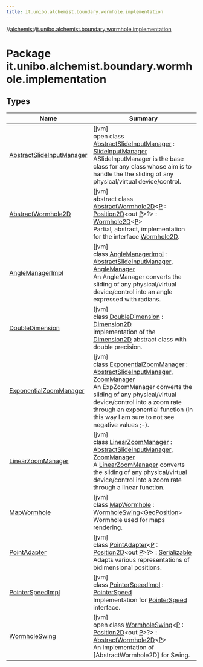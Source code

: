 ```yaml
---
title: it.unibo.alchemist.boundary.wormhole.implementation
---
```

//[alchemist](../../index.html)/[it.unibo.alchemist.boundary.wormhole.implementation](index.html)



# Package it.unibo.alchemist.boundary.wormhole.implementation



## Types


| Name | Summary |
|---|---|
| [AbstractSlideInputManager](-abstract-slide-input-manager/index.html) | [jvm]<br>open class [AbstractSlideInputManager](-abstract-slide-input-manager/index.html) : [SlideInputManager](../it.unibo.alchemist.boundary.wormhole.interfaces/-slide-input-manager/index.html)<br>ASlideInputManager is the base class for any class whose aim is to handle the the sliding of any physical/virtual device/control. |
| [AbstractWormhole2D](-abstract-wormhole2-d/index.html) | [jvm]<br>abstract class [AbstractWormhole2D](-abstract-wormhole2-d/index.html)<[P](-abstract-wormhole2-d/index.html) : [Position2D](../it.unibo.alchemist.model.interfaces/-position2-d/index.html)<out [P](-point-adapter/index.html)>?> : [Wormhole2D](../it.unibo.alchemist.boundary.wormhole.interfaces/-wormhole2-d/index.html)<[P](-point-adapter/index.html)> <br>Partial, abstract, implementation for the interface [Wormhole2D](../it.unibo.alchemist.boundary.wormhole.interfaces/-wormhole2-d/index.html). |
| [AngleManagerImpl](-angle-manager-impl/index.html) | [jvm]<br>class [AngleManagerImpl](-angle-manager-impl/index.html) : [AbstractSlideInputManager](-abstract-slide-input-manager/index.html), [AngleManager](../it.unibo.alchemist.boundary.wormhole.interfaces/-angle-manager/index.html)<br>An AngleManager converts the sliding of any physical/virtual device/control into an angle expressed with radians. |
| [DoubleDimension](-double-dimension/index.html) | [jvm]<br>class [DoubleDimension](-double-dimension/index.html) : [Dimension2D](https://docs.oracle.com/javase/8/docs/api/java/awt/geom/Dimension2D.html)<br>Implementation of the [Dimension2D](https://docs.oracle.com/javase/8/docs/api/java/awt/geom/Dimension2D.html) abstract class with double precision. |
| [ExponentialZoomManager](-exponential-zoom-manager/index.html) | [jvm]<br>class [ExponentialZoomManager](-exponential-zoom-manager/index.html) : [AbstractSlideInputManager](-abstract-slide-input-manager/index.html), [ZoomManager](../it.unibo.alchemist.boundary.wormhole.interfaces/-zoom-manager/index.html)<br>An ExpZoomManager converts the sliding of any physical/virtual device/control into a zoom rate through an exponential function (in this way I am sure to not see negative values ;-). |
| [LinearZoomManager](-linear-zoom-manager/index.html) | [jvm]<br>class [LinearZoomManager](-linear-zoom-manager/index.html) : [AbstractSlideInputManager](-abstract-slide-input-manager/index.html), [ZoomManager](../it.unibo.alchemist.boundary.wormhole.interfaces/-zoom-manager/index.html)<br>A [LinearZoomManager](-linear-zoom-manager/index.html) converts the sliding of any physical/virtual device/control into a zoom rate through a linear function. |
| [MapWormhole](-map-wormhole/index.html) | [jvm]<br>class [MapWormhole](-map-wormhole/index.html) : [WormholeSwing](-wormhole-swing/index.html)<[GeoPosition](../it.unibo.alchemist.model.interfaces/-geo-position/index.html)> <br>Wormhole used for maps rendering. |
| [PointAdapter](-point-adapter/index.html) | [jvm]<br>class [PointAdapter](-point-adapter/index.html)<[P](-point-adapter/index.html) : [Position2D](../it.unibo.alchemist.model.interfaces/-position2-d/index.html)<out [P](-point-adapter/index.html)>?> : [Serializable](https://docs.oracle.com/javase/8/docs/api/java/io/Serializable.html)<br>Adapts various representations of bidimensional positions. |
| [PointerSpeedImpl](-pointer-speed-impl/index.html) | [jvm]<br>class [PointerSpeedImpl](-pointer-speed-impl/index.html) : [PointerSpeed](../it.unibo.alchemist.boundary.wormhole.interfaces/-pointer-speed/index.html)<br>Implementation for [PointerSpeed](../it.unibo.alchemist.boundary.wormhole.interfaces/-pointer-speed/index.html) interface. |
| [WormholeSwing](-wormhole-swing/index.html) | [jvm]<br>open class [WormholeSwing](-wormhole-swing/index.html)<[P](-wormhole-swing/index.html) : [Position2D](../it.unibo.alchemist.model.interfaces/-position2-d/index.html)<out [P](../it.unibo.alchemist.boundary.interfaces/-graphical2-d-output-monitor/index.html)>?> : [AbstractWormhole2D](-abstract-wormhole2-d/index.html)<[P](../it.unibo.alchemist.boundary.interfaces/-graphical2-d-output-monitor/index.html)> <br>An implementation of [AbstractWormhole2D] for Swing. |

